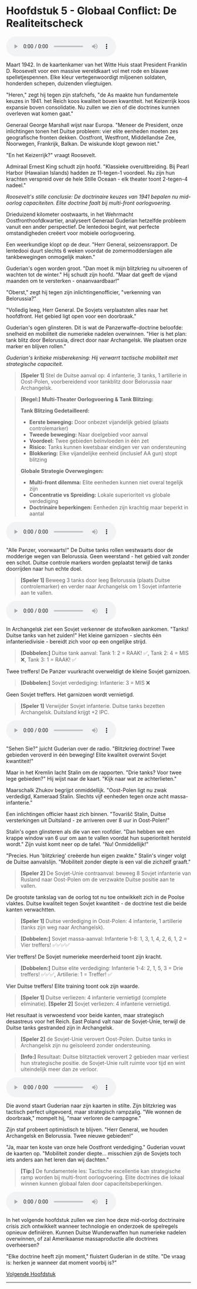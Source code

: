 # Hoofdstuk 5 - Globaal Conflict: De Realiteitscheck

<audio controls><source src="audio/h5p1.mp3" type="audio/mp3"></audio>

Maart 1942. In de kaartenkamer van het Witte Huis staat President Franklin D. Roosevelt voor een massive wereldkaart vol met rode en blauwe spelletjespennen. Elke kleur vertegenwoordigt miljoenen soldaten, honderden schepen, duizenden vliegtuigen.

"Heren," zegt hij tegen zijn stafchefs, "de As maakte hun fundamentele keuzes in 1941. het Reich koos kwaliteit boven kwantiteit. het Keizerrijk koos expansie boven consolidatie. Nu zullen we zien of die doctrines kunnen overleven wat komen gaat."

Generaal George Marshall wijst naar Europa. "Meneer de President, onze inlichtingen tonen het Duitse probleem: vier elite eenheden moeten zes geografische fronten dekken. Oostfront, Westfront, Middellandse Zee, Noorwegen, Frankrijk, Balkan. De wiskunde klopt gewoon niet."

"En het Keizerrijk?" vraagt Roosevelt.

Admiraal Ernest King schudt zijn hoofd. "Klassieke overuitbreiding. Bij Pearl Harbor (Hawaiian Islands) hadden ze 11-tegen-1 voordeel. Nu zijn hun krachten verspreid over de hele Stille Oceaan - elk theater toont 2-tegen-4 nadeel."

*Roosevelt's stille conclusie: De doctrinaire keuzes van 1941 bepalen nu mid-oorlog capaciteiten. Elite doctrine faalt bij multi-front oorlogvoering.*

Drieduizend kilometer oostwaarts, in het Wehrmacht Oostfronthoofdkwartier, analyseert Generaal Guderian hetzelfde probleem vanuit een ander perspectief. De lentedooi begint, wat perfecte omstandigheden creëert voor mobiele oorlogvoering.

Een weerkundige klopt op de deur. "Herr General, seizoensrapport. De lentedooi duurt slechts 6 weken voordat de zomermodderslagen alle tankbewegingen onmogelijk maken."

Guderian's ogen worden groot. "Dan moet ik mijn blitzkrieg nu uitvoeren of wachten tot de winter." Hij schudt zijn hoofd. "Maar dat geeft de vijand maanden om te versterken - onaanvaardbaar!"

"Oberst," zegt hij tegen zijn inlichtingenofficier, "verkenning van Belorussia?"

"Volledig leeg, Herr General. De Sovjets verplaatsten alles naar het hoofdfront. Het gebied ligt open voor een doorbraak."

Guderian's ogen glinsteren. Dit is wat de Panzerwaffe-doctrine beloofde: snelheid en mobiliteit die numerieke nadelen overwinnen. "Hier is het plan: tank blitz door Belorussia, direct door naar Archangelsk. We plaatsen onze marker en blijven rollen."

*Guderian's kritieke misberekening: Hij verwarrt tactische mobiliteit met strategische capaciteit.*

> **[Speler 1]** Stel de Duitse aanval op: 4 infanterie, 3 tanks, 1 artillerie in Oost-Polen, voorbereidend voor tankblitz door Belorussia naar Archangelsk.

> **[Regel:]** **Multi-Theater Oorlogvoering & Tank Blitzing:**
> 
> **Tank Blitzing Gedetailleerd:**
> - **Eerste beweging:** Door onbezet vijandelijk gebied (plaats controlemarker)
> - **Tweede beweging:** Naar doelgebied voor aanval
> - **Voordeel:** Twee gebieden beïnvloeden in één zet
> - **Risico:** Tanks kunnen kwetsbaar eindigen ver van ondersteuning
> - **Blokkering:** Elke vijandelijke eenheid (inclusief AA gun) stopt blitzing
> 
> **Globale Strategie Overwegingen:**
> - **Multi-front dilemma:** Elite eenheden kunnen niet overal tegelijk zijn
> - **Concentratie vs Spreiding:** Lokale superioriteit vs globale verdediging
> - **Doctrinaire beperkingen:** Eenheden zijn krachtig maar beperkt in aantal

<audio controls><source src="audio/h5p2.mp3" type="audio/mp3"></audio>

"Alle Panzer, voorwaarts!" De Duitse tanks rollen westwaarts door de modderige wegen van Belorussia. Geen weerstand - het gebied valt zonder een schot. Duitse controle markers worden geplaatst terwijl de tanks doorrijden naar hun echte doel.

> **[Speler 1]** Beweeg 3 tanks door leeg Belorussia (plaats Duitse controlemarker) en verder naar Archangelsk om 1 Sovjet infanterie aan te vallen.

<audio controls><source src="audio/h5p3.mp3" type="audio/mp3"></audio>

In Archangelsk ziet een Sovjet verkenner de stofwolken aankomen. "Tanks! Duitse tanks van het zuiden!" Het kleine garnizoen - slechts één infanteriedivisie - bereidt zich voor op een ongelijke strijd.

> **[Dobbelen:]** Duitse tank aanval: Tank 1: 2 = RAAK! ✅, Tank 2: 4 = MIS ❌, Tank 3: 1 = RAAK! ✅

Twee treffers! De Panzer vuurkracht overweldigt de kleine Sovjet garnizoen.

> **[Dobbelen:]** Sovjet verdediging: Infanterie: 3 = MIS ❌

Geen Sovjet treffers. Het garnizoen wordt vernietigd.

> **[Speler 1]** Verwijder Sovjet infanterie. Duitse tanks bezetten Archangelsk. Duitsland krijgt +2 IPC.

<audio controls><source src="audio/h5p4.mp3" type="audio/mp3"></audio>

"Sehen Sie?" juicht Guderian over de radio. "Blitzkrieg doctrine! Twee gebieden veroverd in één beweging! Elite kwaliteit overwint Sovjet kwantiteit!"

Maar in het Kremlin lacht Stalin om de rapporten. "Drie tanks? Voor twee lege gebieden?" Hij wijst naar de kaart. "Kijk naar wat ze achterlieten."

Maarschalk Zhukov begrijpt onmiddellijk. "Oost-Polen ligt nu zwak verdedigd, Kameraad Stalin. Slechts vijf eenheden tegen onze acht massa-infanterie."

Een inlichtingen officier haast zich binnen. "Tovarišč Stalin, Duitse versterkingen uit Duitsland - ze arriveren over 8 uur in Oost-Polen!"

Stalin's ogen glinsteren als die van een roofdier. "Dan hebben we een krappe window van 6 uur om aan te vallen voordat hun superioriteit hersteld wordt." Zijn vuist komt neer op de tafel. "Nu! Onmiddellijk!"

"Precies. Hun 'blitzkrieg' creëerde hun eigen zwakte." Stalin's vinger volgt de Duitse aanvalslijn. "Mobiliteit zonder diepte is een val die zichzelf graaft."

> **[Speler 2]** De Sovjet-Unie contraanval: beweeg 8 Sovjet infanterie van Rusland naar Oost-Polen om de verzwakte Duitse positie aan te vallen.

De grootste tankslag van de oorlog tot nu toe ontwikkelt zich in de Poolse vlaktes. Duitse kwaliteit tegen Sovjet kwantiteit - de doctrine test die beide kanten verwachtten.

> **[Speler 1]** Duitse verdediging in Oost-Polen: 4 infanterie, 1 artillerie (tanks zijn weg naar Archangelsk).

> **[Dobbelen:]** Sovjet massa-aanval: Infanterie 1-8: 1, 3, 1, 4, 2, 6, 1, 2 = Vier treffers! ✅✅✅✅

Vier treffers! De Sovjet numerieke meerderheid toont zijn kracht.

> **[Dobbelen:]** Duitse elite verdediging: Infanterie 1-4: 2, 1, 5, 3 = Drie treffers! ✅✅✅, Artillerie: 1 = Treffer! ✅

Vier Duitse treffers! Elite training toont ook zijn waarde.

> **[Speler 1]** Duitse verliezen: 4 infanterie vernietigd (complete eliminatie). **[Speler 2]** Sovjet verliezen: 4 infanterie vernietigd.

Het resultaat is verwoestend voor beide kanten, maar strategisch desastreus voor het Reich. East Poland valt naar de Sovjet-Unie, terwijl de Duitse tanks gestranded zijn in Archangelsk.

> **[Speler 2]** de Sovjet-Unie verovert Oost-Polen. Duitse tanks in Archangelsk zijn nu geïsoleerd zonder ondersteuning.

> **[Info:]** Resultaat: Duitse blitztactiek verovert 2 gebieden maar verliest hun strategische positie. de Sovjet-Unie ruilt ruimte voor tijd en wint uiteindelijk meer dan ze verloor.

<audio controls><source src="audio/h5p5.mp3" type="audio/mp3"></audio>

Die avond staart Guderian naar zijn kaarten in stilte. Zijn blitzkrieg was tactisch perfect uitgevoerd, maar strategisch rampzalig. "We wonnen de doorbraak," mompelt hij, "maar verloren de campagne."

Zijn staf probeert optimistisch te blijven. "Herr General, we houden Archangelsk en Belorussia. Twee nieuwe gebieden!"

"Ja, maar ten koste van onze hele Oostfront verdediging." Guderian vouwt de kaarten op. "Mobiliteit zonder diepte... misschien zijn de Sovjets toch iets anders aan het leren dan wij dachten."

> **[Tip:]** De fundamentele les: Tactische excellentie kan strategische ramp worden bij multi-front oorlogvoering. Elite doctrines die lokaal winnen kunnen globaal falen door capaciteitsbeperkingen.

<audio controls><source src="audio/h5p6.mp3" type="audio/mp3"></audio>

In het volgende hoofdstuk zullen we zien hoe deze mid-oorlog doctrinaire crisis zich ontwikkelt wanneer technologie en onderzoek de spelregels opnieuw definiëren. Kunnen Duitse Wunderwaffen hun numerieke nadelen overwinnen, of zal Amerikaanse massaproductie alle doctrines overheersen?

"Elke doctrine heeft zijn moment," fluistert Guderian in de stilte. "De vraag is: herken je wanneer dat moment voorbij is?"

[Volgende Hoofdstuk](hoofdstuk-6-technologie.md)

---

